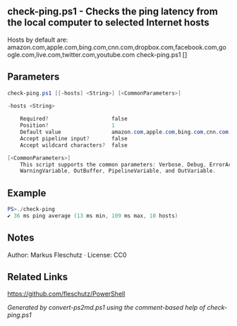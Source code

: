 ## check-ping.ps1 - Checks the ping latency from the local computer to selected Internet hosts

Hosts by default are: amazon.com,apple.com,bing.com,cnn.com,dropbox.com,facebook.com,google.com,live.com,twitter.com,youtube.com
check-ping.ps1 [<hosts>]

## Parameters
```powershell
check-ping.ps1 [[-hosts] <String>] [<CommonParameters>]

-hosts <String>
    
    Required?                    false
    Position?                    1
    Default value                amazon.com,apple.com,bing.com,cnn.com,dropbox.com,facebook.com,google.com,live.com,twitter.com,youtube.com
    Accept pipeline input?       false
    Accept wildcard characters?  false

[<CommonParameters>]
    This script supports the common parameters: Verbose, Debug, ErrorAction, ErrorVariable, WarningAction, 
    WarningVariable, OutBuffer, PipelineVariable, and OutVariable.
```

## Example
```powershell
PS>./check-ping
✔️ 36 ms ping average (13 ms min, 109 ms max, 10 hosts)
```

## Notes
Author: Markus Fleschutz · License: CC0

## Related Links
https://github.com/fleschutz/PowerShell

*Generated by convert-ps2md.ps1 using the comment-based help of check-ping.ps1*
